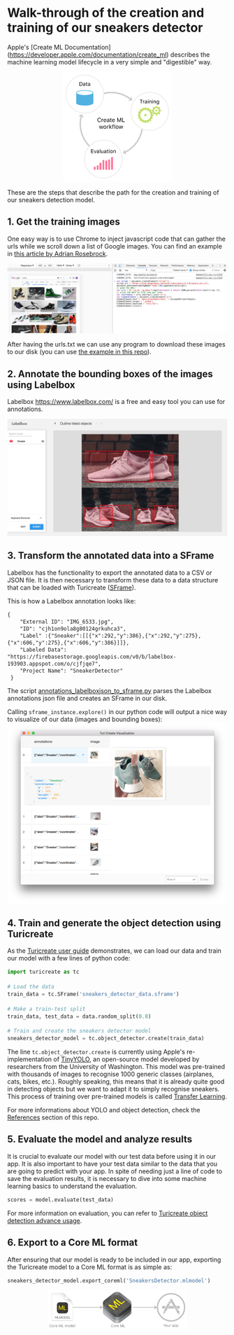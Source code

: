 # Walk-through of the creation and training of our sneakers detector
Apple's [Create ML Documentation] (https://developer.apple.com/documentation/create_ml) describes the machine learning model lifecycle in a very simple and "digestible" way.

<p align="center">
<img src="assets/ml_cycle_apple.png" height="250" width="250">
</p>

These are the steps that describe the path for the creation and training of our sneakers detection model.

## 1. Get the training images
One easy way is to use Chrome to inject javascript code that can gather the urls while we scroll down a list of Google images. You can find an example in [this article by Adrian Rosebrock](https://www.pyimagesearch.com/2017/12/04/how-to-create-a-deep-learning-dataset-using-google-images/). 

![](assets/ChromeInjectJavascriptToDownloadImages.png)

After having the urls.txt we can use any program to download these images to our disk (you can use [the example in this repo](Scripts/download_image_urls.py)).
## 2. Annotate the bounding boxes of the images using Labelbox
Labelbox <https://www.labelbox.com/> is a free and easy tool you can use for annotations.

![](assets/LabelboxExample.jpg)
## 3. Transform the annotated data into a SFrame
Labelbox has the functionality to export the annotated data to a CSV or JSON file. It is then necessary to transform these data to a data structure that can be loaded with Turicreate ([SFrame](https://apple.github.io/turicreate/docs/api/generated/turicreate.SFrame.html)).

This is how a Labelbox annotation looks like: 

```
{
	"External ID": "IMG_6533.jpg",
	"ID": "cjh1on9ola8g80124grkuhca3",
	"Label" :{"Sneaker":[[{"x":292,"y":386},{"x":292,"y":275},{"x":606,"y":275},{"x":606,"y":386}]]},
	"Labeled Data": "https://firebasestorage.googleapis.com/v0/b/labelbox-193903.appspot.com/o/cjfjqe7",
	"Project Name": "SneakerDetector"  
 }
```


The script [annotations_labelboxjson_to_sframe.py](Scripts/annotations_labelboxjson_to_sframe.py) parses the Labelbox annotations json file and creates an SFrame in our disk.

Calling ```sframe_instance.explore()``` in our python code will output a nice way to visualize of our data (images and bounding boxes):
![](assets/TuricreateExplore.png)

## 4. Train and generate the object detection using Turicreate

As the [Turicreate user guide](<https://github.com/apple/turicreate/tree/master/userguide/object_detection>) demonstrates, we can load our data and train our model with a few lines of python code:

```python
import turicreate as tc

# Load the data
train_data = tc.SFrame('sneakers_detector_data.sframe')

# Make a train-test split
train_data, test_data = data.random_split(0.8)

# Train and create the sneakers detector model
sneakers_detector_model = tc.object_detector.create(train_data)
```
The line ```tc.object_detector.create``` is currently using Apple's re-implementation of [TinyYOLO](<https://pjreddie.com/darknet/yolo/>), an open-source model developed by researchers from the University of Washington. This model was pre-trained with thousands of images to recognise 1000 generic classes (airplanes, cats, bikes, etc.). Roughly speaking, this means that it is already quite good in detecting objects but we want to adapt it to simply recognise sneakers. This process of training over pre-trained models is called [Transfer Learning](<https://github.com/apple/turicreate/blob/master/userguide/image_classifier/how-it-works.md#transfer-learning>).

For more informations about YOLO and object detection, check the [References](references.md) section of this repo.

## 5. Evaluate the model and analyze results
It is crucial to evaluate our model with our test data before using it in our app. 
It is also important to have your test data similar to the data that you are going to predict with your app. In spite of needing just a line of code to save the evaluation results, it is necessary to dive into some machine learning basics to understand the evaluation.

```python
scores = model.evaluate(test_data)
```

For more information on evaluation, you can refer to [Turicreate object detection advance usage](<https://github.com/apple/turicreate/blob/master/userguide/object_detection/advanced-usage.md>).

## 6. Export to a Core ML format
After ensuring that our model is ready to be included in our app, exporting the Turicreate model to a Core ML format is as simple as:

```python
sneakers_detector_model.export_coreml('SneakersDetector.mlmodel')
```

<p align="center">
<img src="assets/CoreML.png" height="90">
</p>